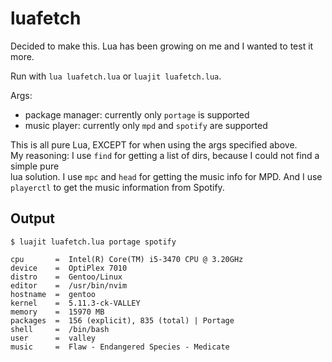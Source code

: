 # luafetch

Decided to make this. Lua has been growing on me and I wanted to test it more.

Run with `lua luafetch.lua` or `luajit luafetch.lua`.

Args:
- package manager: currently only `portage` is supported
- music player: currently only `mpd` and `spotify` are supported

This is all pure Lua, EXCEPT for when using the args specified above.<br>
My reasoning: I use `find` for getting a list of dirs, because I could not find a simple pure<br>
lua solution. I use `mpc` and `head` for getting the music info for MPD. And I use<br>
`playerctl` to get the music information from Spotify.

## Output

`$ luajit luafetch.lua portage spotify`

```
cpu       =  Intel(R) Core(TM) i5-3470 CPU @ 3.20GHz
device    =  OptiPlex 7010
distro    =  Gentoo/Linux
editor    =  /usr/bin/nvim
hostname  =  gentoo
kernel    =  5.11.3-ck-VALLEY
memory    =  15970 MB
packages  =  156 (explicit), 835 (total) | Portage
shell     =  /bin/bash
user      =  valley
music     =  Flaw - Endangered Species - Medicate
```

